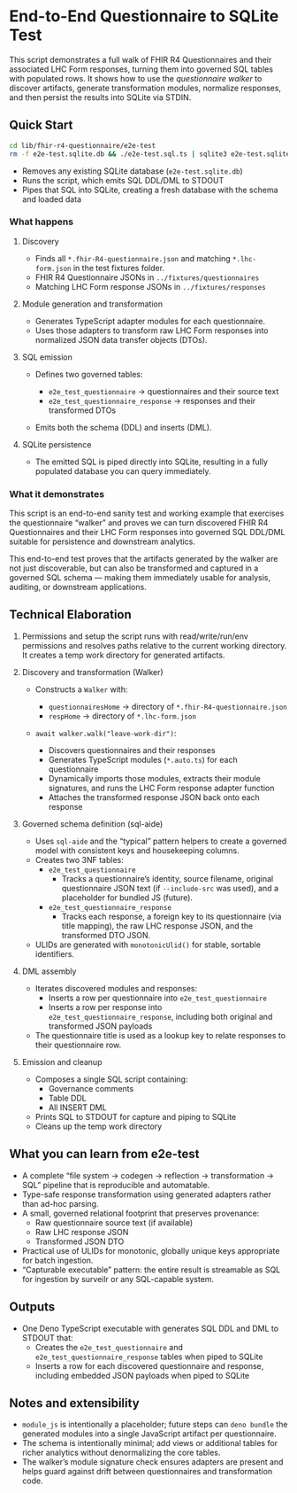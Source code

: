 # End-to-End Questionnaire to SQLite Test

This script demonstrates a full walk of FHIR R4 Questionnaires and their
associated LHC Form responses, turning them into governed SQL tables with
populated rows. It shows how to use the _questionnaire walker_ to discover
artifacts, generate transformation modules, normalize responses, and then
persist the results into SQLite via STDIN.

## Quick Start

```bash
cd lib/fhir-r4-questionnaire/e2e-test
rm -f e2e-test.sqlite.db && ./e2e-test.sql.ts | sqlite3 e2e-test.sqlite.db
```

- Removes any existing SQLite database (`e2e-test.sqlite.db`)
- Runs the script, which emits SQL DDL/DML to STDOUT
- Pipes that SQL into SQLite, creating a fresh database with the schema and
  loaded data

### What happens

1. Discovery

   - Finds all `*.fhir-R4-questionnaire.json` and matching `*.lhc-form.json` in
     the test fixtures folder.
   - FHIR R4 Questionnaire JSONs in `../fixtures/questionnaires`
   - Matching LHC Form response JSONs in `../fixtures/responses`

2. Module generation and transformation

   - Generates TypeScript adapter modules for each questionnaire.
   - Uses those adapters to transform raw LHC Form responses into normalized
     JSON data transfer objects (DTOs).

3. SQL emission

   - Defines two governed tables:

     - `e2e_test_questionnaire` → questionnaires and their source text
     - `e2e_test_questionnaire_response` → responses and their transformed DTOs
   - Emits both the schema (DDL) and inserts (DML).

4. SQLite persistence

   - The emitted SQL is piped directly into SQLite, resulting in a fully
     populated database you can query immediately.

### What it demonstrates

This script is an end-to-end sanity test and working example that exercises the
questionnaire “walker” and proves we can turn discovered FHIR R4 Questionnaires
and their LHC Form responses into governed SQL DDL/DML suitable for persistence
and downstream analytics.

This end-to-end test proves that the artifacts generated by the walker are not
just discoverable, but can also be transformed and captured in a governed SQL
schema — making them immediately usable for analysis, auditing, or downstream
applications.

## Technical Elaboration

1. Permissions and setup the script runs with read/write/run/env permissions and
   resolves paths relative to the current working directory. It creates a temp
   work directory for generated artifacts.

2. Discovery and transformation (Walker)

   - Constructs a `Walker` with:
     - `questionnairesHome` → directory of `*.fhir-R4-questionnaire.json`
     - `respHome` → directory of `*.lhc-form.json`

   - `await walker.walk("leave-work-dir")`:
     - Discovers questionnaires and their responses
     - Generates TypeScript modules (`*.auto.ts`) for each questionnaire
     - Dynamically imports those modules, extracts their module signatures, and
       runs the LHC Form response adapter function
     - Attaches the transformed response JSON back onto each response

3. Governed schema definition (sql-aide)

   - Uses `sql-aide` and the “typical” pattern helpers to create a governed
     model with consistent keys and housekeeping columns.
   - Creates two 3NF tables:
     - `e2e_test_questionnaire`
       - Tracks a questionnaire’s identity, source filename, original
         questionnaire JSON text (if `--include-src` was used), and a
         placeholder for bundled JS (future).
     - `e2e_test_questionnaire_response`
       - Tracks each response, a foreign key to its questionnaire (via title
         mapping), the raw LHC response JSON, and the transformed DTO JSON.
   - ULIDs are generated with `monotonicUlid()` for stable, sortable
     identifiers.

4. DML assembly

   - Iterates discovered modules and responses:
     - Inserts a row per questionnaire into `e2e_test_questionnaire`
     - Inserts a row per response into `e2e_test_questionnaire_response`,
       including both original and transformed JSON payloads
   - The questionnaire title is used as a lookup key to relate responses to
     their questionnaire row.

5. Emission and cleanup

   - Composes a single SQL script containing:
     - Governance comments
     - Table DDL
     - All INSERT DML
   - Prints SQL to STDOUT for capture and piping to SQLite
   - Cleans up the temp work directory

## What you can learn from e2e-test

- A complete “file system → codegen → reflection → transformation → SQL”
  pipeline that is reproducible and automatable.
- Type-safe response transformation using generated adapters rather than ad-hoc
  parsing.
- A small, governed relational footprint that preserves provenance:
  - Raw questionnaire source text (if available)
  - Raw LHC response JSON
  - Transformed JSON DTO
- Practical use of ULIDs for monotonic, globally unique keys appropriate for
  batch ingestion.
- “Capturable executable” pattern: the entire result is streamable as SQL for
  ingestion by surveilr or any SQL-capable system.

## Outputs

- One Deno TypeScript executable with generates SQL DDL and DML to STDOUT that:
  - Creates the `e2e_test_questionnaire` and `e2e_test_questionnaire_response`
    tables when piped to SQLite
  - Inserts a row for each discovered questionnaire and response, including
    embedded JSON payloads when piped to SQLite

## Notes and extensibility

- `module_js` is intentionally a placeholder; future steps can `deno bundle` the
  generated modules into a single JavaScript artifact per questionnaire.
- The schema is intentionally minimal; add views or additional tables for richer
  analytics without denormalizing the core tables.
- The walker’s module signature check ensures adapters are present and helps
  guard against drift between questionnaires and transformation code.
